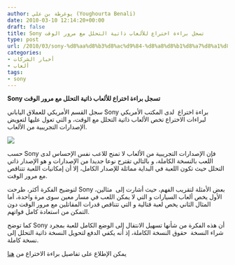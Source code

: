 ```yaml
---
author: يوغرطة بن علي (Youghourta Benali)
date: 2010-03-10 12:14:20+00:00
draft: false
title: Sony تسجل براءة اختراع للألعاب ذاتية التحلل مع مرور الوقت
type: post
url: /2010/03/sony-%d8%aa%d8%b3%d8%ac%d9%84-%d8%a8%d8%b1%d8%a7%d8%a1%d8%a9-%d8%a7%d8%ae%d8%aa%d8%b1%d8%a7%d8%b9-%d9%84%d9%84%d8%a3%d9%84%d8%b9%d8%a7%d8%a8-%d8%b0%d8%a7%d8%aa%d9%8a%d8%a9-%d8%a7%d9%84%d8%aa%d8%ad/
categories:
- أخبار الشركات
- ألعاب
tags:
- sony
---
```


**Sony تسجل براءة اختراع للألعاب ذاتية التحلل مع مرور الوقت**


سجل القسم الأمريكي للعملاق الياباني Sony براءة اختراع  لدى المكتب الأمريكي لبراءات الاختراع تخص الألعاب ذاتية التحلل مع الوقت، و التي تعول عليها لتعويض الإصدارات التجريبية من الألعاب.

![](http://www.it-scoop.com/wp-content/uploads/2010/03/sony-logo.jpg)


حسب Sony فإن الإصدارات التجريبية من الألعاب لا تمنح للاعب نفس الإحساس لدى اللعب بالنسخة الكاملة، و بالتالي تقترح نوعا جديدا من الإصدارات و هو الإصدار ذاتي التحلل حيث تكون اللعبة في البداية مماثلة للإصدار الكامل، إلا أن إمكانيات اللعبة تتناقص مع مرور الوقت.

لتوضيح الفكرة أكثر، طرحت Sony بعض الأمثلة لتقريب الفهم، حيث أشارت إلى  مثالين، الأول يخص ألعاب السيارات و التي لا يمكن اللعب في مسار معين سوى مرة واحدة، أما المثال الثاني يخص لعبة قتالية و التي تتناقص قدرات المقاتلين مع مرور الوقت دون التمكن من استعادة كامل قواتهم.

كما توضح Sony أن هذه الفكرة من شأنها تسهيل الانتقال إلى الوضع الكامل للعبة بمجرد شراء النسخة  حقوق النسخة الكاملة، إذ أنه يكفي الدفع لتحويل النسخة ذاتية التحلل إلى نسخة كاملة.

يمكن الإطلاع على تفاصيل براءة الاختراع من [هنا](http://appft1.uspto.gov/netacgi/nph-Parser?Sect1=PTO1&Sect2=HITOFF&d=PG01&p=1&u=/netahtml/PTO/srchnum.html&r=1&f=G&l=50&s1=%2220100056269%22.PGNR.&OS=DN/20100056269&RS=DN/20100056269)
